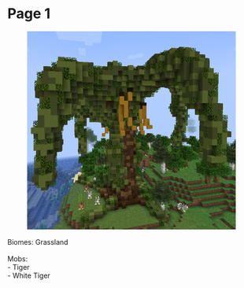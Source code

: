 # Page 1



<figure><img src="../../../../.gitbook/assets/image (5) (1).png" alt=""><figcaption></figcaption></figure>

Biomes: Grassland\
\
Mobs:\
\- Tiger\
\- White Tiger
